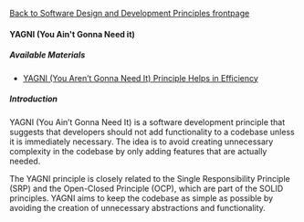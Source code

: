 [Back to Software Design and Development Principles frontpage](../04-software-design-principles.md)

#### YAGNI (You Ain't Gonna Need it)

##### Available Materials

- [YAGNI (You Aren’t Gonna Need It) Principle Helps in Efficiency](https://builtin.com/software-engineering-perspectives/yagni)

##### Introduction

YAGNI (You Ain’t Gonna Need It) is a software development principle that suggests that developers should not add functionality to a codebase unless it is immediately necessary. The idea is to avoid creating unnecessary complexity in the codebase by only adding features that are actually needed.

The YAGNI principle is closely related to the Single Responsibility Principle (SRP) and the Open-Closed Principle (OCP), which are part of the SOLID principles. YAGNI aims to keep the codebase as simple as possible by avoiding the creation of unnecessary abstractions and functionality.

